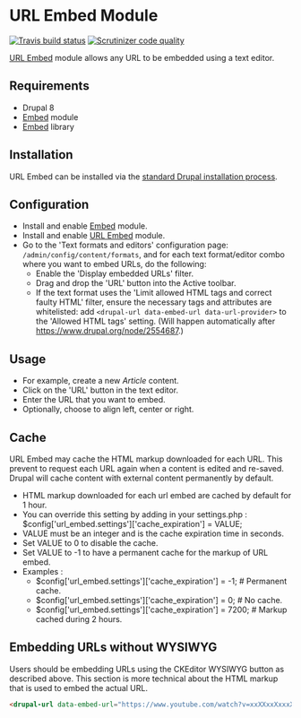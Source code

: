 # URL Embed Module

[![Travis build status](https://img.shields.io/travis/drupal-media/url_embed/8.x-1.x.svg)](https://travis-ci.org/drupal-media/url_embed) [![Scrutinizer code quality](https://img.shields.io/scrutinizer/g/drupal-media/url_embed/8.x-1.x.svg)](https://scrutinizer-ci.com/g/drupal-media/url_embed)

[URL Embed](https://www.drupal.org/project/url_embed) module allows any URL to be embedded using a text editor.

## Requirements

* Drupal 8
* [Embed](https://www.drupal.org/project/embed) module
* [Embed](https://github.com/oscarotero/Embed) library

## Installation

URL Embed can be installed via the [standard Drupal installation process](http://drupal.org/node/895232).

## Configuration

* Install and enable [Embed](https://www.drupal.org/project/embed) module.
* Install and enable [URL Embed](https://www.drupal.org/project/url_embed) module.
* Go to the 'Text formats and editors' configuration page: `/admin/config/content/formats`, and for each text format/editor combo where you want to embed URLs, do the following:
  * Enable the 'Display embedded URLs' filter.
  * Drag and drop the 'URL' button into the Active toolbar.
  * If the text format uses the 'Limit allowed HTML tags and correct faulty HTML' filter, ensure the necessary tags and attributes are whitelisted: add ```<drupal-url data-embed-url data-url-provider>``` to the 'Allowed HTML tags' setting. (Will happen automatically after https://www.drupal.org/node/2554687.)

## Usage

* For example, create a new *Article* content.
* Click on the 'URL' button in the text editor.
* Enter the URL that you want to embed.
* Optionally, choose to align left, center or right.

## Cache
URL Embed may cache the HTML markup downloaded for each URL. This prevent to request each URL again when a content is edited and re-saved.
Drupal will cache content with external content permanently by default.

* HTML markup downloaded for each url embed are cached by default for 1 hour.
* You can override this setting by adding in your settings.php : $config['url_embed.settings']['cache_expiration'] = VALUE;
* VALUE must be an integer and is the cache expiration time in seconds.
* Set VALUE to 0 to disable the cache.
* Set VALUE to -1 to have a permanent cache for the markup of URL embed.
* Examples :
  * $config['url_embed.settings']['cache_expiration'] = -1; # Permanent cache.
  * $config['url_embed.settings']['cache_expiration'] = 0; # No cache.
  * $config['url_embed.settings']['cache_expiration'] = 7200; # Markup cached during 2 hours.

## Embedding URLs without WYSIWYG

Users should be embedding URLs using the CKEditor WYSIWYG button as described above. This section is more technical about the HTML markup that is used to embed the actual URL.

```html
<drupal-url data-embed-url="https://www.youtube.com/watch?v=xxXXxxXxxxX" data-url-provider="YouTube" />
```

